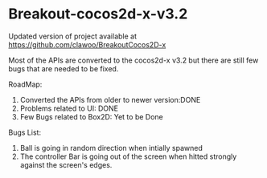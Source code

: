 Breakout-cocos2d-x-v3.2
=======================

Updated version of project available at https://github.com/clawoo/BreakoutCocos2D-x

Most of the APIs are converted to the cocos2d-x v3.2 but there are still few bugs that are needed to be fixed.

RoadMap:
1) Converted the APIs from older to newer version:DONE
2) Problems related to UI: DONE
3) Few Bugs related to Box2D: Yet to be Done

Bugs List:
1) Ball is going in random direction when intially spawned
2) The controller Bar is going out of the screen when hitted strongly against the screen's edges.

